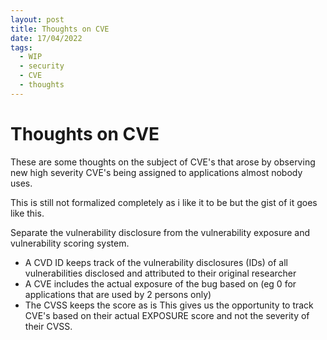 ```yaml
---
layout: post
title: Thoughts on CVE
date: 17/04/2022
tags:
  - WIP
  - security
  - CVE
  - thoughts
---
```


# Thoughts on CVE

These are some thoughts on the subject of CVE's that arose by observing new high severity CVE's being assigned to applications almost nobody uses.

This is still not formalized completely as i like it to be but the gist of it goes like this.

Separate the vulnerability disclosure from the vulnerability exposure and vulnerability scoring system.
  - A CVD ID keeps track of the vulnerability disclosures (IDs) of all vulnerabilities disclosed and attributed to their original researcher
  - A CVE includes the actual exposure of the bug based on (eg 0 for applications that are used by 2 persons only)
  - The CVSS keeps the score as is
This gives us the opportunity to track CVE's based on their actual EXPOSURE score and not the severity of their CVSS.
